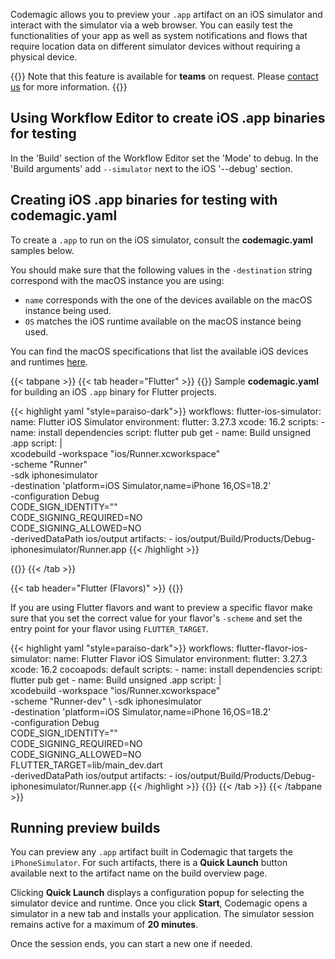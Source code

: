 ---
---

Codemagic allows you to preview your `.app` artifact on an iOS simulator and interact with the simulator via a web browser. You can easily test the functionalities of your app as well as system notifications and flows that require location data on different simulator devices without requiring a physical device.

{{<notebox>}}
Note that this feature is available for **teams** on request. Please [contact us](https://codemagic.io/contact/) for more information.
{{</notebox>}}

## Using Workflow Editor to create iOS .app binaries for testing

In the 'Build' section of the Workflow Editor set the 'Mode' to debug. In the 'Build arguments' add `--simulator` next to the iOS '--debug' section.

## Creating iOS .app binaries for testing with codemagic.yaml

To create a `.app` to run on the iOS simulator, consult the **codemagic.yaml** samples below.

You should make sure that the following values in the `-destination` string correspond with the macOS instance you are using:

- `name` corresponds with the one of the devices available on the macOS instance being used.
- `OS` matches the iOS runtime available on the macOS instance being used.

You can find the macOS specifications that list the available iOS devices and runtimes [here](https://docs.codemagic.io/specs-macos/xcode-16-2/#:~:text=Software%20and%20hardware-,macOS%20machines,-Xcode%2016.2.x).

{{< tabpane >}}
{{< tab header="Flutter" >}}
{{<markdown>}}
Sample **codemagic.yaml** for building an iOS `.app` binary for Flutter projects.

{{< highlight yaml "style=paraiso-dark">}}
workflows:
  flutter-ios-simulator:
    name: Flutter iOS Simulator
    environment:
      flutter: 3.27.3
      xcode: 16.2
    scripts:
      - name: install dependencies
        script: flutter pub get
      - name: Build unsigned .app
        script: |  
          xcodebuild -workspace "ios/Runner.xcworkspace" \
            -scheme "Runner" \
            -sdk iphonesimulator \
            -destination 'platform=iOS Simulator,name=iPhone 16,OS=18.2' \
            -configuration Debug \
            CODE_SIGN_IDENTITY="" \
            CODE_SIGNING_REQUIRED=NO \
            CODE_SIGNING_ALLOWED=NO \
            -derivedDataPath ios/output
    artifacts:
      - ios/output/Build/Products/Debug-iphonesimulator/Runner.app
{{< /highlight >}}

{{</markdown>}}
{{< /tab >}}


{{< tab header="Flutter (Flavors)" >}}
{{<markdown>}}

If you are using Flutter flavors and want to preview a specific flavor make sure that you set the correct value for your flavor's `-scheme` and set the entry point for your flavor using `FLUTTER_TARGET`. 

{{< highlight yaml "style=paraiso-dark">}}
workflows:
  flutter-flavor-ios-simulator:
    name: Flutter Flavor iOS Simulator
    environment:
      flutter: 3.27.3
      xcode: 16.2
      cocoapods: default
    scripts:
      - name: install dependencies
        script: flutter pub get
      - name: Build unsigned .app
        script: |  
          xcodebuild -workspace "ios/Runner.xcworkspace" \
            -scheme "Runner-dev" \ 
            -sdk iphonesimulator \
            -destination 'platform=iOS Simulator,name=iPhone 16,OS=18.2' \
            -configuration Debug \
            CODE_SIGN_IDENTITY="" \
            CODE_SIGNING_REQUIRED=NO \
            CODE_SIGNING_ALLOWED=NO \
            FLUTTER_TARGET=lib/main_dev.dart \
            -derivedDataPath ios/output
    artifacts:
      - ios/output/Build/Products/Debug-iphonesimulator/Runner.app
{{< /highlight >}}
{{</markdown>}}
{{< /tab >}}
{{< /tabpane >}}

## Running preview builds

You can preview any `.app` artifact built in Codemagic that targets the `iPhoneSimulator`. For such artifacts, there is a **Quick Launch** button available next to the artifact name on the build overview page.

Clicking **Quick Launch** displays a configuration popup for selecting the simulator device and runtime. Once you click **Start**, Codemagic opens a simulator in a new tab and installs your application. The simulator session remains active for a maximum of **20 minutes**.

Once the session ends, you can start a new one if needed.
